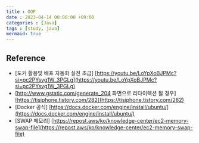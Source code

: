 ```yaml
---
title : OOP
date : 2023-04-14 00:00:00 +09:00
categories : [Java]
tags : [study, java] 
mermaid: true
---
```



## Reference
- [도커 활용및 배포 자동화 실전 초급] [https://youtu.be/LoYpXoBJPMc?si=pc2PYsvg1W_3PGLg](https://youtu.be/LoYpXoBJPMc?si=pc2PYsvg1W_3PGLg)
- [http://www.gstatic.com/generate_204 화면으로 리다이렉션 될 경우] [https://tisiphone.tistory.com/282](https://tisiphone.tistory.com/282)
- [Docker 공식] [https://docs.docker.com/engine/install/ubuntu/](https://docs.docker.com/engine/install/ubuntu/)
- [SWAP 메모리] [https://repost.aws/ko/knowledge-center/ec2-memory-swap-file](https://repost.aws/ko/knowledge-center/ec2-memory-swap-file)